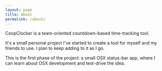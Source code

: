```yaml
---
layout: page
title: About
permalink: /about/
---
```


CoopClocker is a team-oriented countdown-based time-tracking tool.

It's a small personal project I've started to create a tool for myself and my friends to use. I plan to keep adding to it as I go.

This is the first phase of the project: a small OSX status-bar app, where I can learn about OSX development and test-drive the idea.
